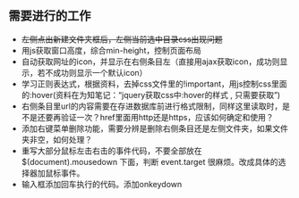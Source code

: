 ## 需要进行的工作
* ~~左侧点出新建文件夹框后，左侧当前选中目录css出现问题~~
* 用js获取窗口高度，综合min-height，控制页面布局
* 自动获取网址的icon，并显示在右侧条目左（直接用ajax获取icon，成功则显示，若不成功则显示一个默认icon）
* 学习正则表达式，根据资料，去掉css文件里的!important，用js控制css里面的:hover(资料在为知笔记：“jquery获取css中:hover的样式 , 只需要获取”)
* 右侧条目里url的内容需要在存进数据库前进行格式限制，同样这里读取时，是不是还要再验证一次？href里面用http还是https，应该如何确定和使用？
* 添加右键菜单删除功能，需要分辨是删除右侧条目还是左侧文件夹，如果文件夹非空，如何处理？
* 重写大部分鼠标左击右击的事件代码，不要全部放在 $(document).mousedown 下面，判断 event.target 很麻烦。改成具体的选择器加鼠标事件。
* 输入框添加回车执行的代码。添加onkeydown
